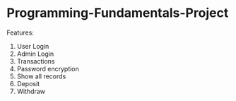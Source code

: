 # Programming-Fundamentals-Project
Features:
1) User Login
2) Admin Login
3) Transactions
4) Password encryption
5) Show all records
6) Deposit
7) Withdraw
